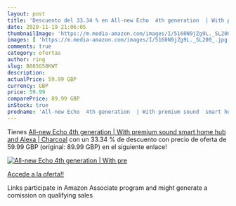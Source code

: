 ```yaml
---
layout: post
title: 'Descuento del 33.34 % en All-new Echo  4th generation  | With pre'
date: 2020-11-19 21:06:05
thumbnailImage: 'https://m.media-amazon.com/images/I/5160N9jZg9L._SL200_.jpg'
images: [ 'https://m.media-amazon.com/images/I/5160N9jZg9L._SL200_.jpg' ]
comments: true
category: ofertas
author: ring
slug: B085G58KWT
description:
actualPrice: 59.99 GBP
currency: GBP
price: 59.99
comparePrice: 89.99 GBP
inStock: true
prodname: 'All-new Echo  4th generation  | With premium sound  smart home hub and Alexa | Charcoal'
---
```


Tienes [All-new Echo  4th generation  | With premium sound  smart home hub and Alexa | Charcoal](https://www.amazon.co.uk/dp/B085G58KWT/?tag=tolees0a-21) con un 33.34 % de descuento con precio de oferta de 59.99 GBP (original: 89.99 GBP) en el siguiente enlace!

[![All-new Echo  4th generation  | With pre](https://m.media-amazon.com/images/I/5160N9jZg9L._SL200_.jpg)](https://www.amazon.co.uk/dp/B085G58KWT/?tag=tolees0a-21)

[Accede a la oferta!!](https://www.amazon.co.uk/dp/B085G58KWT/?tag=tolees0a-21)

Links participate in Amazon Associate program and might generate a comission on qualifying sales



